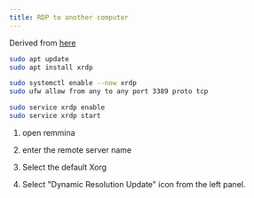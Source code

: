 ```yaml
---
title: RDP to another computer
---
```


Derived from [here](https://linuxconfig.org/ubuntu-22-04-remote-desktop-access-from-windows-10)

```bash
sudo apt update
sudo apt install xrdp
```

```bash
sudo systemctl enable --now xrdp
sudo ufw allow from any to any port 3389 proto tcp
```

```bash
sudo service xrdp enable
sudo service xrdp start
```


1. open remmina

1. enter the remote server name

1. Select the default Xorg

1. Select "Dynamic Resolution Update" icon from the left panel.
